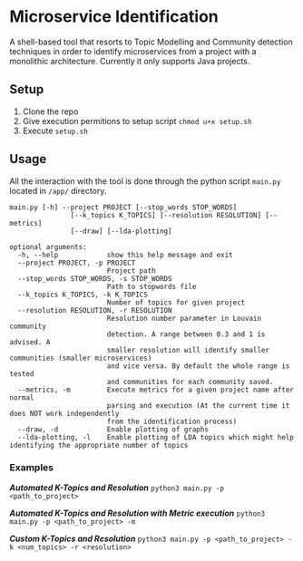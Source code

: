 # Microservice Identification

A shell-based tool that resorts to Topic Modelling and Community detection techniques in order to identify microservices from a project with a monolithic architecture. 
Currently it only supports Java projects.

## Setup
1. Clone the repo
2. Give execution permitions to setup script `chmod u+x setup.sh`
3. Execute `setup.sh`


## Usage
All the interaction with the tool is done through the python script `main.py` located in `/app/` directory.

```
main.py [-h] --project PROJECT [--stop_words STOP_WORDS]
               [--k_topics K_TOPICS] [--resolution RESOLUTION] [--metrics]
               [--draw] [--lda-plotting]

optional arguments:
  -h, --help            show this help message and exit
  --project PROJECT, -p PROJECT
                        Project path
  --stop_words STOP_WORDS, -s STOP_WORDS
                        Path to stopwords file
  --k_topics K_TOPICS, -k K_TOPICS
                        Number of topics for given project
  --resolution RESOLUTION, -r RESOLUTION
                        Resolution number parameter in Louvain community
                        detection. A range between 0.3 and 1 is advised. A
                        smaller resolution will identify smaller communities (smaller microservices)
                        and vice versa. By default the whole range is tested
                        and communities for each community saved.
  --metrics, -m         Execute metrics for a given project name after normal
                        parsing and execution (At the current time it does NOT work independently
                        from the identification process)
  --draw, -d            Enable plotting of graphs
  --lda-plotting, -l    Enable plotting of LDA topics which might help identifying the appropriate number of topics
```

### Examples 

***Automated K-Topics and Resolution***
`python3 main.py -p <path_to_project>` 

***Automated K-Topics and Resolution with Metric execution***
`python3 main.py -p <path_to_project> -m`

***Custom K-Topics and Resolution***
`python3 main.py -p <path_to_project> -k <num_topics> -r <resolution>`
